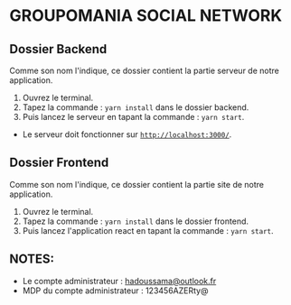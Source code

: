 # GROUPOMANIA SOCIAL NETWORK

## Dossier Backend
Comme son nom l'indique, ce dossier contient la partie serveur de notre application.

1. Ouvrez le terminal. 
2. Tapez la commande : `yarn install` dans le dossier backend. 
3. Puis lancez le serveur en tapant la commande : `yarn start`.

- Le serveur doit fonctionner sur [`http://localhost:3000/`](http://localhost:3000/).

## Dossier Frontend
Comme son nom l'indique, ce dossier contient la partie site de notre application.

1. Ouvrez le terminal.
2. Tapez la commande : `yarn install` dans le dossier frontend. 
3. Puis lancez l'application react en tapant la commande : `yarn start`.

## NOTES:
- Le compte administrateur : hadoussama@outlook.fr
- MDP du compte administrateur : 123456AZERty@
